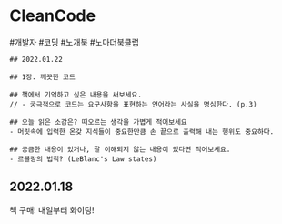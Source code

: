 # CleanCode
#개발자 #코딩 #노개북 #노마더북클럽

```
## 2022.01.22

## 1장. 깨끗한 코드

## 책에서 기억하고 싶은 내용을 써보세요.
// - 궁극적으로 코드는 요구사항을 표현하는 언어라는 사실을 명심한다. (p.3)

## 오늘 읽은 소감은? 떠오르는 생각을 가볍게 적어보세요
- 머릿속에 입력한 온갖 지식들이 중요한만큼 손 끝으로 출력해 내는 행위도 중요하다.

## 궁금한 내용이 있거나, 잘 이해되지 않는 내용이 있다면 적어보세요.
- 르블랑의 법칙? (LeBlanc's Law states) 
```

## 2022.01.18
책 구매! 내일부터 화이팅! 
